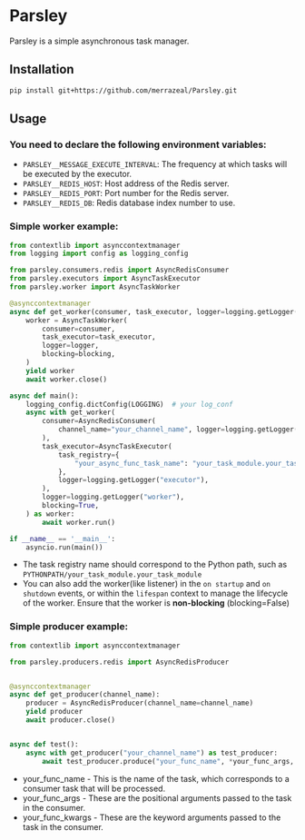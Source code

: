 # Parsley

Parsley is a simple asynchronous task manager.

## Installation

```bash
pip install git+https://github.com/merrazeal/Parsley.git
```

## Usage
### You need to declare the following environment variables:
- `PARSLEY__MESSAGE_EXECUTE_INTERVAL`: The frequency at which tasks will be executed by the executor.
- `PARSLEY__REDIS_HOST`: Host address of the Redis server.
- `PARSLEY__REDIS_PORT`: Port number for the Redis server.
- `PARSLEY__REDIS_DB`: Redis database index number to use.

### Simple worker example:
```python
from contextlib import asynccontextmanager
from logging import config as logging_config

from parsley.consumers.redis import AsyncRedisConsumer
from parsley.executors import AsyncTaskExecutor
from parsley.worker import AsyncTaskWorker

@asynccontextmanager
async def get_worker(consumer, task_executor, logger=logging.getLogger(""), blocking=False):
    worker = AsyncTaskWorker(
        consumer=consumer,
        task_executor=task_executor,
        logger=logger,
        blocking=blocking,
    )
    yield worker
    await worker.close()

async def main():
    logging_config.dictConfig(LOGGING)  # your log_conf
    async with get_worker(
        consumer=AsyncRedisConsumer(
            channel_name="your_channel_name", logger=logging.getLogger("consumer")
        ),
        task_executor=AsyncTaskExecutor(
            task_registry={
                "your_async_func_task_name": "your_task_module.your_task_module",
            },
            logger=logging.getLogger("executor"),
        ),
        logger=logging.getLogger("worker"),
        blocking=True,
    ) as worker:
        await worker.run()

if __name__ == '__main__':
    asyncio.run(main())
```
- The task registry name should correspond to the Python path, such as `PYTHONPATH/your_task_module.your_task_module`
- You can also add the worker(like listener) in the `on startup` and `on shutdown` events, or within the `lifespan` context to manage the lifecycle of the worker. Ensure that the worker is **non-blocking** (blocking=False)


### Simple producer example:

```python
from contextlib import asynccontextmanager

from parsley.producers.redis import AsyncRedisProducer


@asynccontextmanager
async def get_producer(channel_name):
    producer = AsyncRedisProducer(channel_name=channel_name)
    yield producer
    await producer.close()


async def test():
    async with get_producer("your_channel_name") as test_producer:
        await test_producer.produce("your_func_name", *your_func_args, **your_func_kwargs)

```

- your_func_name - This is the name of the task, which corresponds to a consumer task that will be processed.
- your_func_args - These are the positional arguments passed to the task in the consumer.
- your_func_kwargs - These are the keyword arguments passed to the task in the consumer.

